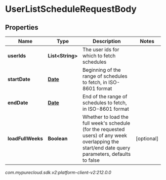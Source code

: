 # UserListScheduleRequestBody


## Properties

| Name | Type | Description | Notes |
| ------------ | ------------- | ------------- | ------------- |
| **userIds** | **List&lt;String&gt;** | The user ids for which to fetch schedules |  |
| **startDate** | [**Date**](Date) | Beginning of the range of schedules to fetch, in ISO-8601 format |  |
| **endDate** | [**Date**](Date) | End of the range of schedules to fetch, in ISO-8601 format |  |
| **loadFullWeeks** | **Boolean** | Whether to load the full week's schedule (for the requested users) of any week overlapping the start/end date query parameters, defaults to false |  [optional] |




_com.mypurecloud.sdk.v2:platform-client-v2:212.0.0_
